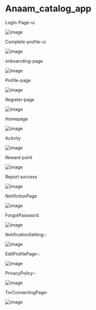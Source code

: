 # Anaam_catalog_app


Login-Page-ui

![image](https://user-images.githubusercontent.com/59536110/183142943-3e9c56ee-febb-46e8-aeca-568650b69b6b.png)

 Complete-profile-ui
 
 ![image](https://user-images.githubusercontent.com/59536110/183144157-56533335-6ba0-45cf-a3f1-8e7751f3114d.png)
 
onboarrding-page

![image](https://user-images.githubusercontent.com/59536110/183262307-8a047d60-afa1-4dc4-a4f0-4b003167bebd.png)

Profile-page

![image](https://user-images.githubusercontent.com/59536110/182662498-f07d24b9-e831-443a-a7a3-ee62d3b6dc58.png)

Register-page

![image](https://user-images.githubusercontent.com/59536110/183146069-805897bc-c4c3-460c-b045-bfa414af9544.png)

Homepage

![image](https://user-images.githubusercontent.com/59536110/191217165-f5e102fa-7e71-48fa-a96c-f8124fbfa622.png)

Activity

![image](https://user-images.githubusercontent.com/59536110/191224663-4b311c1e-706f-4678-96cf-f64f3ebf6d1b.png)


Reward point 

![image](https://user-images.githubusercontent.com/59536110/184504379-660799f0-4bc2-48a0-9dcd-3187afa69f2e.png)

Report success 

![image](https://user-images.githubusercontent.com/59536110/184539301-c37bce99-3fae-4294-9ec4-9f6d7f031e29.png)

NotifictionPage 

![image](https://user-images.githubusercontent.com/59536110/191221227-38ccbf83-4300-4e2a-87c3-9bb1159e9beb.png)

ForgotPassword 

![image](https://user-images.githubusercontent.com/59536110/185675493-4eb56104-54a6-4754-bd44-92440eee1169.png)

NotificationSetting-:

![image](https://user-images.githubusercontent.com/59536110/185676444-a75d05e2-f574-4a66-8f4e-77900e8246c4.png)

EditProfilePage-: 

![image](https://user-images.githubusercontent.com/59536110/185677021-48cfdd5a-26dd-4771-b1d6-50244dea77dc.png)

PrivacyPolicy-: 

![image](https://user-images.githubusercontent.com/59536110/185804084-5a082d73-a8cf-4b0f-9c75-af6d548a7e4c.png)

TorConnectingPage-

![image](https://user-images.githubusercontent.com/59536110/191081377-88aee3ee-c840-4084-94c8-08fd5006c0c4.png)



